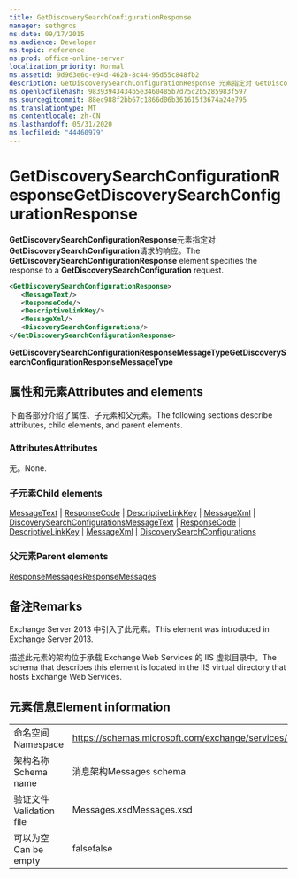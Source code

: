 ```yaml
---
title: GetDiscoverySearchConfigurationResponse
manager: sethgros
ms.date: 09/17/2015
ms.audience: Developer
ms.topic: reference
ms.prod: office-online-server
localization_priority: Normal
ms.assetid: 9d963e6c-e94d-462b-8c44-95d55c848fb2
description: GetDiscoverySearchConfigurationResponse 元素指定对 GetDiscoverySearchConfiguration 请求的响应。
ms.openlocfilehash: 98393943434b5e3460485b7d75c2b5285983f597
ms.sourcegitcommit: 88ec988f2bb67c1866d06b361615f3674a24e795
ms.translationtype: MT
ms.contentlocale: zh-CN
ms.lasthandoff: 05/31/2020
ms.locfileid: "44460979"
---
```

# <a name="getdiscoverysearchconfigurationresponse"></a><span data-ttu-id="c098b-103">GetDiscoverySearchConfigurationResponse</span><span class="sxs-lookup"><span data-stu-id="c098b-103">GetDiscoverySearchConfigurationResponse</span></span>

<span data-ttu-id="c098b-104">**GetDiscoverySearchConfigurationResponse**元素指定对**GetDiscoverySearchConfiguration**请求的响应。</span><span class="sxs-lookup"><span data-stu-id="c098b-104">The **GetDiscoverySearchConfigurationResponse** element specifies the response to a **GetDiscoverySearchConfiguration** request.</span></span> 
  
```XML
<GetDiscoverySearchConfigurationResponse>
   <MessageText/>
   <ResponseCode/>
   <DescriptiveLinkKey/>
   <MessageXml/>
   <DiscoverySearchConfigurations/>
</GetDiscoverySearchConfigurationResponse>
```

 <span data-ttu-id="c098b-105">**GetDiscoverySearchConfigurationResponseMessageType**</span><span class="sxs-lookup"><span data-stu-id="c098b-105">**GetDiscoverySearchConfigurationResponseMessageType**</span></span>
## <a name="attributes-and-elements"></a><span data-ttu-id="c098b-106">属性和元素</span><span class="sxs-lookup"><span data-stu-id="c098b-106">Attributes and elements</span></span>

<span data-ttu-id="c098b-107">下面各部分介绍了属性、子元素和父元素。</span><span class="sxs-lookup"><span data-stu-id="c098b-107">The following sections describe attributes, child elements, and parent elements.</span></span>
  
### <a name="attributes"></a><span data-ttu-id="c098b-108">Attributes</span><span class="sxs-lookup"><span data-stu-id="c098b-108">Attributes</span></span>

<span data-ttu-id="c098b-109">无。</span><span class="sxs-lookup"><span data-stu-id="c098b-109">None.</span></span>
  
### <a name="child-elements"></a><span data-ttu-id="c098b-110">子元素</span><span class="sxs-lookup"><span data-stu-id="c098b-110">Child elements</span></span>

<span data-ttu-id="c098b-111">[MessageText](messagetext.md)  | [ResponseCode](responsecode.md)  | [DescriptiveLinkKey](descriptivelinkkey.md)  | [MessageXml](messagexml.md)  | [DiscoverySearchConfigurations](discoverysearchconfigurations.md)</span><span class="sxs-lookup"><span data-stu-id="c098b-111">[MessageText](messagetext.md) | [ResponseCode](responsecode.md) | [DescriptiveLinkKey](descriptivelinkkey.md) | [MessageXml](messagexml.md) | [DiscoverySearchConfigurations](discoverysearchconfigurations.md)</span></span>
  
### <a name="parent-elements"></a><span data-ttu-id="c098b-112">父元素</span><span class="sxs-lookup"><span data-stu-id="c098b-112">Parent elements</span></span>

[<span data-ttu-id="c098b-113">ResponseMessages</span><span class="sxs-lookup"><span data-stu-id="c098b-113">ResponseMessages</span></span>](responsemessages.md)
  
## <a name="remarks"></a><span data-ttu-id="c098b-114">备注</span><span class="sxs-lookup"><span data-stu-id="c098b-114">Remarks</span></span>

<span data-ttu-id="c098b-115">Exchange Server 2013 中引入了此元素。</span><span class="sxs-lookup"><span data-stu-id="c098b-115">This element was introduced in Exchange Server 2013.</span></span>
  
<span data-ttu-id="c098b-116">描述此元素的架构位于承载 Exchange Web Services 的 IIS 虚拟目录中。</span><span class="sxs-lookup"><span data-stu-id="c098b-116">The schema that describes this element is located in the IIS virtual directory that hosts Exchange Web Services.</span></span>
  
## <a name="element-information"></a><span data-ttu-id="c098b-117">元素信息</span><span class="sxs-lookup"><span data-stu-id="c098b-117">Element information</span></span>

|||
|:-----|:-----|
|<span data-ttu-id="c098b-118">命名空间</span><span class="sxs-lookup"><span data-stu-id="c098b-118">Namespace</span></span>  <br/> |https://schemas.microsoft.com/exchange/services/2006/messages  <br/> |
|<span data-ttu-id="c098b-119">架构名称</span><span class="sxs-lookup"><span data-stu-id="c098b-119">Schema name</span></span>  <br/> |<span data-ttu-id="c098b-120">消息架构</span><span class="sxs-lookup"><span data-stu-id="c098b-120">Messages schema</span></span>  <br/> |
|<span data-ttu-id="c098b-121">验证文件</span><span class="sxs-lookup"><span data-stu-id="c098b-121">Validation file</span></span>  <br/> |<span data-ttu-id="c098b-122">Messages.xsd</span><span class="sxs-lookup"><span data-stu-id="c098b-122">Messages.xsd</span></span>  <br/> |
|<span data-ttu-id="c098b-123">可以为空</span><span class="sxs-lookup"><span data-stu-id="c098b-123">Can be empty</span></span>  <br/> |<span data-ttu-id="c098b-124">false</span><span class="sxs-lookup"><span data-stu-id="c098b-124">false</span></span>  <br/> |
   

